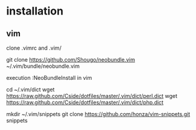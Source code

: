 # installation

## vim
clone .vimrc and .vim/

git clone https://github.com/Shougo/neobundle.vim ~/.vim/bundle/neobundle.vim

execution :NeoBundleInstall in vim

cd ~/.vim/dict
wget https://raw.github.com/Cside/dotfiles/master/.vim/dict/perl.dict
wget https://raw.github.com/Cside/dotfiles/master/.vim/dict/php.dict

mkdir ~/.vim/snippets
git clone https://github.com/honza/vim-snippets.git snippets
